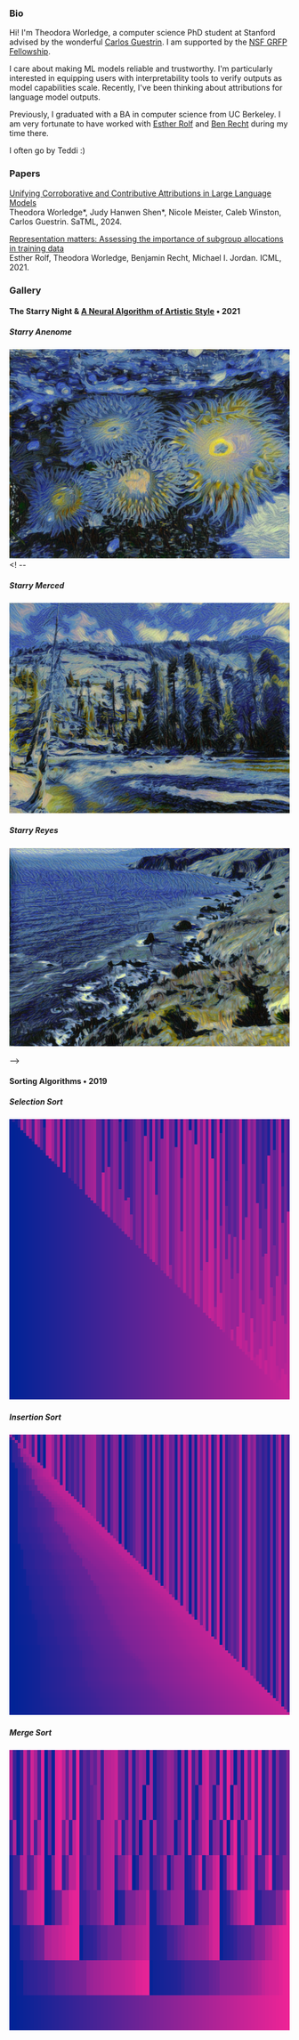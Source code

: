 ### Bio

Hi! I'm Theodora Worledge, a computer science PhD student at Stanford advised by the wonderful [Carlos Guestrin](https://guestrin.su.domains/). I am supported by the [NSF GRFP Fellowship](https://www.nsfgrfp.org/). 

I care about making ML models reliable and trustworthy. I'm particularly interested in equipping users with interpretability tools to verify outputs as model capabilities scale. Recently, I've been thinking about attributions for language model outputs.

Previously, I graduated with a BA in computer science from UC Berkeley. I am very fortunate to have worked with [Esther Rolf](https://www.estherrolf.com/) and [Ben Recht](https://people.eecs.berkeley.edu/~brecht/) during my time there.

I often go by Teddi :)

### Papers
[Unifying Corroborative and Contributive Attributions in Large Language Models](https://arxiv.org/abs/2311.12233)  
Theodora Worledge\*, Judy Hanwen Shen\*, Nicole Meister, Caleb Winston, Carlos Guestrin. SaTML, 2024.

[Representation matters: Assessing the importance of subgroup allocations in training data](https://arxiv.org/abs/2103.03399)  
Esther Rolf, Theodora Worledge, Benjamin Recht, Michael I. Jordan. ICML, 2021.

### Gallery

#### The Starry Night & [A Neural Algorithm of Artistic Style](https://arxiv.org/abs/1508.06576) • 2021
##### Starry Anenome
![Image](/results/naas_starry_anenome1.jpg)
<! -- 
##### Starry Merced
![Image](/results/naas_starry_merced.jpg)
##### Starry Reyes
![Image](/results/naas_y_starry_coast1.jpg)
<!-- ##### Starry Tidepool
![Image](/results/naas_y_starry_pool1.jpg) -->
-->

#### Sorting Algorithms • 2019
##### Selection Sort
![Image](/results/sort_selection1.png)
##### Insertion Sort
![Image](/results/sort_insertion1.png)
##### Merge Sort
![Image](/results/sort_merge2.png)

